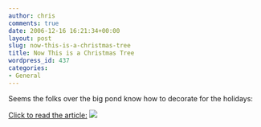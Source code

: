 ```yaml
---
author: chris
comments: true
date: 2006-12-16 16:21:34+00:00
layout: post
slug: now-this-is-a-christmas-tree
title: Now This is a Christmas Tree
wordpress_id: 437
categories:
- General
---
```


Seems the folks over the big pond know how to decorate for the holidays:



[Click to read the article:](http://www.mirror.co.uk/news/tm_headline=the-x-rated-xmas-tree&method=full&objectid=18247744&siteid=94762-name_page.html)
[![](http://images.icnetwork.co.uk/upl/m2/dec2006/0/5/76431013-0FD6-EF5D-0A595B6C8917D9C7.jpg)](http://www.mirror.co.uk/news/tm_headline=the-x-rated-xmas-tree&method=full&objectid=18247744&siteid=94762-name_page.html)[ ](http://www.mirror.co.uk/news/tm_headline=the-x-rated-xmas-tree&method=full&objectid=18247744&siteid=94762-name_page.html)[ ](http://www.mirror.co.uk/news/tm_headline=the-x-rated-xmas-tree&method=full&objectid=18247744&siteid=94762-name_page.html)
